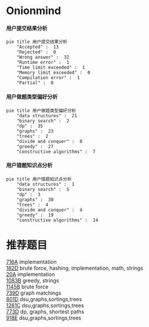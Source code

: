 # Onionmind

<!-- tabs:start -->



#### **用户提交结果分析**

```mermaid
pie title 用户提交结果分析
    "Accepted" :  13
    "Rejected" :  0
    "Wrong answer" :  32
    "Runtime error" :  1
    "Time limit exceeded" :  1
    "Memory limit exceeded" :  0
    "Compilation error" :  1
    "Partial" :  0
```

#### **用户做题类型偏好分析**

```mermaid
pie title 用户做题类型偏好分析
    "data structures" :  21
    "binary search" :  2
    "dp" :  35
    "graphs" :  23
    "trees" :  2
    "divide and conquer" :  0
    "greedy" :  27
    "constructive algorithms" :  7
```
#### **用户错题知识点分析**

```mermaid
pie title 用户错题知识点分析
    "data structures" :  1
    "binary search" :  5
    "dp" :  3
    "graphs" :  30
    "trees" :  4
    "divide and conquer" :  4
    "greedy" :  19
    "constructive algorithms" :  14
```



<!-- tabs:end -->
# 推荐题目
[716A](https://codeforces.com/contest/716/problem/A)		implementation		  
[182D](https://codeforces.com/contest/182/problem/D)		brute force,
                        hashing,
                        implementation,
                        math,
                        strings		  
[20A](https://codeforces.com/contest/20/problem/A)		implementation		  
[1083B](https://codeforces.com/contest/1083/problem/B)		greedy,
                        strings		  
[1145B](https://codeforces.com/contest/1145/problem/B)		brute force		  
[739D](https://codeforces.com/contest/739/problem/D)		graph matchings		  
[801D](https://codeforces.com/contest/801/problem/D)		dsu,graphs,sortings,trees		  
[1261C](https://codeforces.com/contest/1261/problem/C)		dsu,graphs,sortings,trees		  
[773D](https://codeforces.com/contest/773/problem/D)		dp,
                        graphs,
                        shortest paths		  
[918E](https://codeforces.com/contest/918/problem/E)		dsu,graphs,sortings,trees		  
